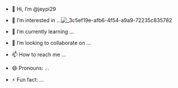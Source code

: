 - 👋 Hi, I’m @jeypi29
- 👀 I’m interested in ...![_3c5ef19e-afb6-4f54-a9a9-72235c835782](https://github.com/user-attachments/assets/e393ff37-c5f4-4ab4-956f-237dac607a92)

- 🌱 I’m currently learning ...
- 💞️ I’m looking to collaborate on ...
- 📫 How to reach me ...
- 😄 Pronouns: ...
- ⚡ Fun fact: ...

<!---
jeypi29/jeypi29 is a ✨ special ✨ repository because its `README.md` (this file) appears on your GitHub profile.
You can click the Preview link to take a look at your changes.
--->
